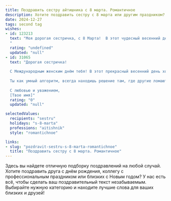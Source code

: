 ```yaml
---
title: Поздравить сестру айтишника с 8 марта. Романтичное
description: Хотите поздравить сестру с 8 марта или другим праздником? Наш ИИ создаст незабываемое поздравление, а вы обязательно выделитесь среди других.  
date: 2024-12-27
tags: second tag
wishes:
- id: 123213
  text: "Моя дорогая сестричка, с 8 Марта!  В этот чудесный весенний день я хочу пожелать тебе не только радости и цветов, но и бесконечного вдохновения в твоей невероятной работе айтишника. Пусть каждый строчка кода сияет, как утренняя роса, а каждый проект воплощается в жизнь легко и красиво, подобно распускающемуся цветку.  Пусть твоя жизнь будет наполнена любовью, счастьем и яркими моментами, а я всегда буду рядом, чтобы разделить их с тобой.  Ты – мой светлый лучик, моя гордость и моя любовь!
  "
  rating: "undefined"
  updated: "null"
- id: 31065
  text: "Дорогая сестричка!
  
  С Международным женским днём тебя! В этот прекрасный весенний день хочу пожелать тебе не только успехов в твоей удивительной карьере айтишника, но и счастья, насыщенного яркими моментами, как самые сложные алгоритмы. Пусть каждый твой проект будет успешным, а каждый код — без ошибок.
  
  Ты как умный алгоритм, всегда находишь решение там, где другие ломают голову. Твоя уверенность и талант меня вдохновляют. Пусть в твоей жизни будет множество светлых обновлений и патчей счастья, а рядом всегда будут те, кто поддержит и оценит твою уникальность.
  
  С любовью и уважением,
  [Твое имя]"
  rating: "0"
  updated: "null"

selectedValues:
  recipients: "sestru"
  holidays: "s-8-marta"
  professions: "aitishnik"
  style: "romantichnoe"

links:
- slug: "pozdravit-sestru-s-8-marta-romantichnoe"
  title: "Поздравить сестру с 8 марта. Романтичное"
---
```


Здесь вы найдете отличную подборку поздравлений на любой случай. 
Хотите поздравить друга с днём рождения, коллегу с профессиональным праздником или близких с Новым годом? У нас есть всё, чтобы сделать ваш поздравительный текст незабываемым. Выбирайте нужную категорию и находите лучшие слова для ваших близких и друзей!
